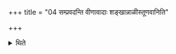 +++
title = "04 सम्प्रवदन्ति वीणावादाः शङ्खान्नाळीस्तूणवानिति"

+++

<details><summary>थिते</summary>

4. The lute players biow conch-shells, reed-pipes and flutes. 
</details>
